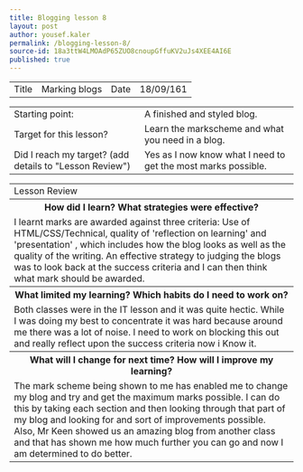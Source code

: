 ```yaml
---
title: Blogging lesson 8
layout: post
author: yousef.kaler
permalink: /blogging-lesson-8/
source-id: 18a3ttW4LMOAdP65ZUO8cnoupGffuKV2uJs4XEE4AI6E
published: true
---
```

<table>
  <tr>
    <td>Title</td>
    <td>Marking blogs</td>
    <td>Date</td>
    <td>18/09/161</td>
  </tr>
</table>


<table>
  <tr>
    <td>Starting point:</td>
    <td>A finished and styled blog.</td>
  </tr>
  <tr>
    <td>Target for this lesson?</td>
    <td>Learn the markscheme and what you need in a blog.</td>
  </tr>
  <tr>
    <td>Did I reach my target? 
(add details to "Lesson Review")</td>
    <td> Yes as I now know what I need to get the most marks possible.</td>
  </tr>
</table>


<table>
  <tr>
    <td>Lesson Review</td>
  </tr>
  <tr>
    <th>How did I learn? What strategies were effective? </th>
  </tr>
  <tr>
    <td>I learnt marks are awarded against three criteria: Use of HTML/CSS/Technical, quality of 'reflection on learning' and 'presentation' , which includes how the blog looks as well as the quality of the writing. An effective strategy to judging the blogs was to look back at the success criteria and I can then think what mark should be awarded.
</td>
  </tr>
  <tr>
    <th>What limited my learning? Which habits do I need to work on? </th>
  </tr>
  <tr>
    <td>Both classes were in the IT lesson and it was quite hectic. While I was doing my best to concentrate it was hard because around me there was a lot of noise. I need to work on blocking this out and really reflect upon the success criteria now i Know it.</td>
  </tr>
  <tr>
    <th>What will I change for next time? How will I improve my learning?</th>
  </tr>
  <tr>
    <td>The mark scheme being shown to me has enabled me to change my blog and try and get the maximum marks possible. I can do this by taking each section and then looking through that part of my blog and looking for and sort of improvements possible. Also, Mr Keen showed us an amazing blog from another class and that has shown me how much further you can go and now I am determined to do better.</td>
  </tr>
</table>


